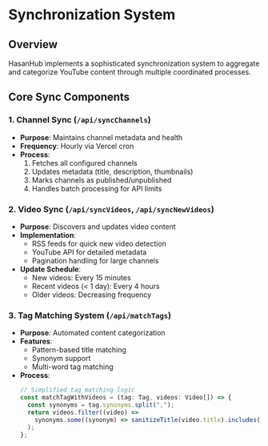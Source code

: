 # Synchronization System

## Overview

HasanHub implements a sophisticated synchronization system to aggregate and categorize YouTube content through multiple coordinated processes.

## Core Sync Components

### 1. Channel Sync (`/api/syncChannels`)

- **Purpose**: Maintains channel metadata and health
- **Frequency**: Hourly via Vercel cron
- **Process**:
  1. Fetches all configured channels
  2. Updates metadata (title, description, thumbnails)
  3. Marks channels as published/unpublished
  4. Handles batch processing for API limits

### 2. Video Sync (`/api/syncVideos`, `/api/syncNewVideos`)

- **Purpose**: Discovers and updates video content
- **Implementation**:
  - RSS feeds for quick new video detection
  - YouTube API for detailed metadata
  - Pagination handling for large channels
- **Update Schedule**:
  - New videos: Every 15 minutes
  - Recent videos (< 1 day): Every 4 hours
  - Older videos: Decreasing frequency

### 3. Tag Matching System (`/api/matchTags`)

- **Purpose**: Automated content categorization
- **Features**:
  - Pattern-based title matching
  - Synonym support
  - Multi-word tag matching
- **Process**:
  ```typescript
  // Simplified tag matching logic
  const matchTagWithVideos = (tag: Tag, videos: Video[]) => {
    const synonyms = tag.synonyms.split(",");
    return videos.filter((video) =>
      synonyms.some((synonym) => sanitizeTitle(video.title).includes(synonym))
    );
  };
  ```

